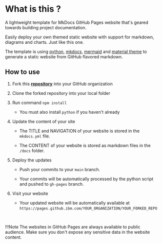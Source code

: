 # What is this ?

A lightweight template for MkDocs GitHub Pages website that's geared towards building project documentation.

Easily deploy your own themed static website with support for markdown, diagrams and charts. Just like this one.

The template is using [python](https://www.python.org/downloads/), [mkdocs](https://www.mkdocs.org/user-guide/installation/), [mermaid](https://mermaid.js.org/) and [material theme](https://github.com/squidfunk/mkdocs-material) to generate a static website from GitHub flavored markdown.

## How to use

1. Fork this **[repository](https://github.ibm.com/marek-kristofcak/github-pages-mkdocs-template/)** into your GitHub organization

2. Clone the forked repository into your local folder

3. Run command `npm install`

    - You must also install `python` if you haven't already

4. Update the content of your site

    - The TITLE and NAVIGATION of your website is stored in the `mkdocs.yml` file.

    - The CONTENT of your website is stored as markdown files in the `/docs` folder.

5. Deploy the updates

    - Push your commits to your `main` branch.

    - Your commits will be automatically processed by the python script and pushed to `gh-pages` branch.

6. Visit your website

    - Your updated website will be automatically available at `https://pages.github.ibm.com/YOUR_ORGANIZATION/YOUR_FORKED_REPO`

</br>

!!!Note
    The websites in GitHub Pages are always available to public audience. Make sure you don't expose any sensitive data in the website content.

</br>
